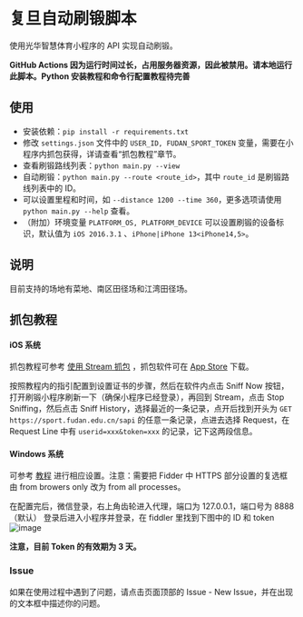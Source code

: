 # 复旦自动刷锻脚本

使用光华智慧体育小程序的 API 实现自动刷锻。

**GitHub Actions 因为运行时间过长，占用服务器资源，因此被禁用。请本地运行此脚本。Python 安装教程和命令行配置教程待完善**

## 使用

- 安装依赖：`pip install -r requirements.txt`
- 修改 `settings.json` 文件中的 `USER_ID, FUDAN_SPORT_TOKEN` 变量，需要在小程序内抓包获得，详请查看“抓包教程”章节。
- 查看刷锻路线列表：`python main.py --view`
- 自动刷锻：`python main.py --route <route_id>`，其中 `route_id` 是刷锻路线列表中的 ID。
- 可以设置里程和时间，如 `--distance 1200 --time 360`，更多选项请使用 `python main.py --help` 查看。
- （附加）环境变量 `PLATFORM_OS, PLATFORM_DEVICE` 可以设置刷锻的设备标识，默认值为 `iOS 2016.3.1`
  、`iPhone|iPhone 13<iPhone14,5>`。

## 说明

目前支持的场地有菜地、南区田径场和江湾田径场。

## 抓包教程

#### iOS 系统

抓包教程可参考 [使用 Stream 抓包](https://www.azurew.com/%e8%bf%90%e7%bb%b4%e5%b7%a5%e5%85%b7/8528.html)
，抓包软件可在 [App Store](https://apps.apple.com/cn/app/stream/id1312141691) 下载。

按照教程内的指引配置到设置证书的步骤，然后在软件内点击 Sniff Now 按钮，打开刷锻小程序刷新一下（确保小程序已经登录），再回到
Stream，点击 Stop Sniffing，然后点击 Sniff
History，选择最近的一条记录，点开后找到开头为 `GET https://sport.fudan.edu.cn/sapi` 的任意一条记录，点进去选择 Request，在
Request Line 中有 `userid=xxx&token=xxx` 的记录，记下这两段信息。

#### Windows 系统

可参考 [教程](https://juejin.cn/post/6920993581758939150/) 进行相应设置。注意：需要把 Fidder 中 HTTPS 部分设置的复选框由
from browers only 改为 from all processes。

在配置完后，微信登录，右上角齿轮进入代理，端口为 127.0.0.1，端口号为 8888（默认）
登录后进入小程序并登录，在 fiddler 里找到下图中的 ID 和 token
![image](https://user-images.githubusercontent.com/51439899/226794395-42eca333-fb65-4e29-a2cb-b8ce3fd13221.png)

**注意，目前 Token 的有效期为 3 天。**

### Issue

如果在使用过程中遇到了问题，请点击页面顶部的 Issue - New Issue，并在出现的文本框中描述你的问题。
